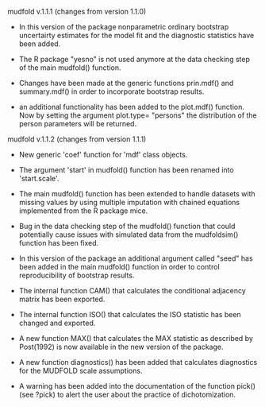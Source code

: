 mudfold v.1.1.1 (changes from version 1.1.0)

-   In this version of the package nonparametric ordinary bootstrap uncertairty estimates for the model fit and the diagnostic statistics have been added.

-   The R package "yesno" is not used anymore at the data checking step of the main mudfold() function.

-   Changes have been made at the generic functions prin.mdf() and summary.mdf() in order to incorporate bootstrap results.

-   an additional functionality has been added to the plot.mdf() function. Now by setting the argument plot.type= "persons" the distribution of the person parameters will be returned.

mudfold v.1.1.2 (changes from version 1.1.1)

-   New generic 'coef' function for 'mdf' class objects. 

-   The argument 'start' in mudfold() function has been renamed into 'start.scale'.

-   The main mudfold() function has been extended to handle datasets with missing values by using multiple imputation with chained equations implemented from the R package mice.

-   Bug in the data checking step of the mudfold() function that could potentially cause issues with simulated data from the mudfoldsim() function has been fixed.

-   In this version of the package an additional argument called "seed" has been added in the main mudfold() function in order to control reproducibility of bootstrap results.

-   The internal function CAM() that calculates the conditional adjacency matrix has been exported.

-   The internal function ISO() that calculates the ISO statistic has been changed and exported.

-   A new function MAX() that calculates the MAX statistic as described by Post(1992) is now available in the new version of the package. 

-   A new function diagnostics() has been added that calculates diagnostics for the MUDFOLD scale assumptions.

-   A warning has been added into the documentation of the function pick() (see ?pick) to alert the user about the practice of dichotomization. 






